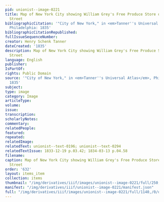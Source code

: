 ```yaml
---
pid: unionist--image-0221
title: Map of New York City showing William Grey's Free Produce Store on Sullivan
  Street
bibliographicCitation: '"City of New York," in <em>Tanner''s Universal Atlas</em>,
  Philadelphia: 1835'
bibliographicCitationRepublished: 
fullIssueSequenceNumber: 
creator: Henry Schenk Tanner
dateCreated: '1835'
description: Map of New York City showing William Grey's Free Produce Store on Sullivan
  Street
language: English
publisher: 
IsPartOf: 
rights: Public Domain
source: '"City of New York," in <em>Tanner''s Universal Atlas</em>, Philadelphia:
  1835'
subject: 
type: image
category: Image
articleType: 
volume: 
issue: 
transcription: 
scholarlyNotes: 
commentary: 
relatedPeople: 
featured: 
repeated: 
relatedImage: 
relatedText: unionist--text-0196; unionist--text-0294
relatedTextIssue: 1833-12-19 p.03.42; 1834-03-13 p.04.58
filename: 
caption: Map of New York City showing William Grey's Free Produce Store on Sullivan
  Street
order: '632'
layout: items_item
collection: items
thumbnail: "/img/derivatives/iiif/images/unionist--image-0221/full/250,/0/default.jpg"
manifest: "/img/derivatives/iiif/unionist--image-0221/manifest.json"
full: "/img/derivatives/iiif/images/unionist--image-0221/full/1140,/0/default.jpg"
---
```

